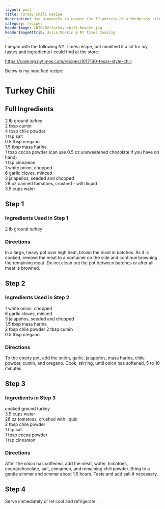```yaml
---
layout: post
title: Turkey Chili Recipe
description: Use pingbacks to expose the IP address of a Wordpress site proxied by Cloudflare
category: recipes
headerImage: 2020/02/turkey-chili-header.jpg
headerImageAttrib: Julia Moskin @ NY Times Cooking
---
```


I began with the following NY Times recipe, but modified it a lot for my tastes
and ingredients I could find at the store.

https://cooking.nytimes.com/recipes/1017160-texas-style-chili

Below is my modified recipe:

# Turkey Chili


## Full Ingredients

2 lb ground turkey  
2 tbsp cumin  
4 tbsp chile powder  
1 tsp salt  
0.5 tbsp oregano  
1.5 tbsp masa harina  
1 tbsp cocoa powder (can use 0.5 oz unsweetened chocolate if you have on hand)  
1 tsp cinnamon  
1 white onion, chopped  
6 garlic cloves, minced  
3 jalapeños, seeded and chopped  
28 oz canned tomatoes, crushed - with liquid  
3.5 cups water

## Step 1

### Ingredients Used in Step 1

2 lb ground turkey

### Directions

In a large, heavy pot over high heat, brown the meat in batches. As it is cooked, remove the meat to a container on the side and continue browning the remaining meat. Do not clean out the pot between batches or after all meat is browned.

## Step 2

### Ingredients Used in Step 2

1 white onion, chopped  
6 garlic cloves, minced  
3 jalapeños, seeded and chopped  
1.5 tbsp masa harina  
2 tbsp chile powder
2 tbsp cumin    
0.5 tbsp oregano

### Directions

To the empty pot, add the onion, garlic, jalapeños, masa harina, chile powder, cumin, and oregano. Cook, stirring, until onion has softened, 5 to 10 minutes.

## Step 3

### Ingredients in Step 3

cooked ground turkey  
3.5 cups water  
28 oz tomatoes, crushed with liquid  
2 tbsp chile powder  
1 tsp salt  
1 tbsp cocoa powder  
1 tsp cinnamon

### Directions

After the onion has softened, add the meat, water, tomatoes, cocoa/chocolate, salt, cinnamon, and remaining chili powder. Bring to a gentle simmer and simmer about 1.5 hours. Taste and add salt if necessary.

## Step 4

Serve immediately or let cool and refrigerate.
